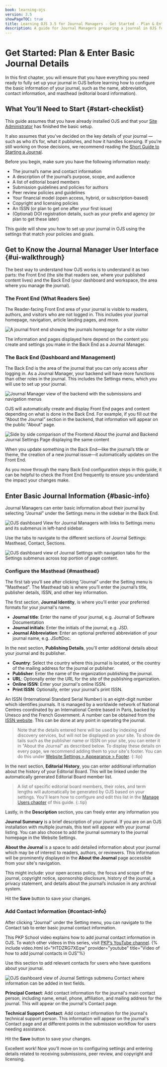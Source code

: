 ```yaml
---
book: learning-ojs
version: 3.5
showPageTOC: true
title: Learning OJS 3.5 for Journal Managers - Get Started - Plan & Enter Basic Journal Details
description: A guide for Journal Managers preparing a journal in OJS for publication.
---
```


# Get Started: Plan & Enter Basic Journal Details
In this first chapter, you will ensure that you have everything you need ready to fully set up your journal in OJS before learning how to configure the basic information of your journal, such as the name, abbreviation, contact information, and masthead (editorial board information).

## What You’ll Need to Start {#start-checklist}
This guide assumes that you have already installed OJS and that your [Site Administrator](../../site-admin/en/) has finished the basic setup.

It also assumes that you’ve decided on the key details of your journal — such as who it’s for, what it publishes, and how it handles licensing. If you’re still working on those decisions, we recommend reading the [Short Guide to Starting a Journal](https://docs.pkp.sfu.ca/starting-a-journal/).

Before you begin, make sure you have the following information ready:

- The journal’s name and contact information  
- A description of the journal’s purpose, scope, and audience  
- A list of editorial board members  
- Submission guidelines and policies for authors  
- Peer review policies and guidelines  
- Your financial model (open access, hybrid, or subscription-based)  
- Copyright and licensing policies  
- An ISSN (or plan to get one after your first issue)  
- (Optional) DOI registration details, such as your prefix and agency (or plan to get these later)

This guide will show you how to set up your journal in OJS using the settings that match your policies and goals.


## Get to Know the Journal Manager User Interface {#ui-walkthrough}

The best way to understand how OJS works is to understand it as two parts: the Front End (the site that readers see, where your published content lives) and the Back End (your dashboard and workspace, the area where you manage the journal).

### The Front End (What Readers See)
The Reader-facing Front End area of your journal is visible to readers, authors, and visitors who are not logged in. This includes your journal homepage, navigation, article landing pages, and more.

![A journal front end showing the journals homepage for a site visitor](./assets/frontend-interface-3.5.png)

The information and pages displayed here depend on the content you create and settings you make in the Back End as a Journal Manager.

### The Back End (Dashboard and Management)
The Back End is the area of the journal that you can only access after logging in. As a Journal Manager, your backend will have more functions than other roles in the journal. This includes the Settings menu, which you will use to set up your journal.

![Journal Manager view of the backend with the submissions and  navigation menus](./assets/backend-interface-3.5.png)

OJS will automatically create and display Front End pages and content depending on what is done in the Back End. For example, if you fill out the “About the Journal” section in the backend, that information will appear on the public “About” page.

![Side by side comparison of the Frontend About the journal and Backend Journal Settings Page displaying the same content](./assets/sidebyside-3.5.png)

When you update something in the Back End—like the journal’s title or theme, the creation of a new journal issue—it automatically updates on the Front End. 

As you move through the many Back End configuration steps in this guide, it can be helpful to check the Front End frequently to ensure you understand the impact your changes make. 

## Enter Basic Journal Information {#basic-info}
Journal Managers can enter basic information about their journal by selecting “Journal” under the Settings menu in the sidebar in the Back End.

![OJS dashboard View for Journal Managers with links to Settings menu and its submenus in left-hand sidebar.](./assets/jm-settings-journal-3.5.png)

Use the tabs to navigate to the different sections of Journal Settings: Masthead, Contact, Sections.

![OJS dashboard view of Journal Settings with navigation tabs for the Settings submenus across top portion of page content.](./assets/jm-settings-submenus-3.5.png)

### Configure the Masthead {#masthead}
The first tab you’ll see after clicking “Journal” under the Setting menu is "Masthead". The Masthead tab is where you’ll enter the journal’s title, publisher details, ISSN, and other key information.

The first section, **Journal Identity**, is where you'll enter your preferred formats for your journal's name.

* **Journal title**: Enter the name of your journal, e.g. Journal of Software Documentation
* **Journal initials**: Enter the initials of the journal, e.g. JSD.
* **Journal Abbreviation**: Enter an optional preferred abbreviation of your journal name, e.g. JSoftDoc.

In the next section, **Publishing Details**, you'll enter additional details about your journal and its publisher.

* **Country**: Select the country where this journal is located, or the country of the mailing address for the journal or publisher.
* **Publisher**: Enter the name of the organization publishing the journal.
* **URL**: Optionally enter the URL for the site of the publishing organization.
* **Online ISSN**: Enter your journal's online ISSN.
* **Print ISSN**: Optionally, enter your journal's print ISSN.

An ISSN (International Standard Serial Number) is an eight-digit number which identifies journals. It is managed by a worldwide network of National Centres coordinated by an International Centre based in Paris, backed by Unesco and the French Government. A number can be obtained from the [ISSN website](https://www.issn.org/). This can be done at any point in operating the journal.

> Note that the details entered here will be used by indexing and discovery services, but will not be displayed on your site. To show de tails such as the publisher name or ISSN on your site, you can enter it in "About the Journal" as described below. To display these details on every page, we recommend adding them to your site's footer. You can do this under [Website Settings > Appearance > Footer](./appearance.md#logo-sidebar).
{:.tip}

In the next section, **Editorial History**, you can enter additional information about the history of your Editorial Board. This will be linked under the automatically generated Editorial Board member list.

> A list of specific editorial board members, their roles, and term lengths will automatically be generated by OJS based on your settings. You'll learn how to configure and edit this list in the [Manage Users chapter](./users.md) of this guide.
{:.tip}

Lastly, in the **Description** section, you can freely enter any information you

**Journal Summary** is a brief description of your journal. If you are on an OJS installation with multiple journals, this text will appear with your journal listing. You can also choose to add the journal summary to the journal homepage in the Website Settings.

**About the Journal** is a space to add detailed information about your journal which may be of interest to readers, authors, or reviewers. This information will be prominently displayed in the **About the Journal** page accessible from your site's navigation.

This might include: your open access policy, the focus and scope of the journal, copyright notice, sponsorship disclosure, history of the journal, a privacy statement, and details about the journal’s inclusion in any archival system.

Hit the **Save** button to save your changes.

### Add Contact Information {#contact-info}
After clicking “Journal” under the Setting menu, you can navigate to the Contact tab to enter basic journal contact information.

This PKP School video explains how to add journal contact information in OJS. To watch other videos in this series, visit [PKP’s YouTube channel](https://www.youtube.com/playlist?list=PLg358gdRUrDVTXpuGXiMgETgnIouWoWaY).
{% include video.html id="HTDZRG7XEqw" provider="youtube" title="Video of how to add journal contacts in OJS"%}

Use this section to add relevant contacts for users who have questions about your journal.

![OJS dashboard view of Journal Settings submenu Contact where information can be added in text fields.](./assets/jm-settings-journal-contact-3.5.png)

**Principal Contact**: Add contact information for the journal's main contact person, including name, email, phone, affiliation, and mailing address for the journal. This will appear on the journal's Contact page.

**Technical Support Contact**: Add contact information for the journal's technical support person. This information will appear on the journal's Contact page and at different points in the submission workflow for users needing assistance.

Hit the **Save** button to save your changes.

Excellent work! Now you’ll move on to configuring settings and entering details related to receiving submissions, peer review, and copyright and licensing.
